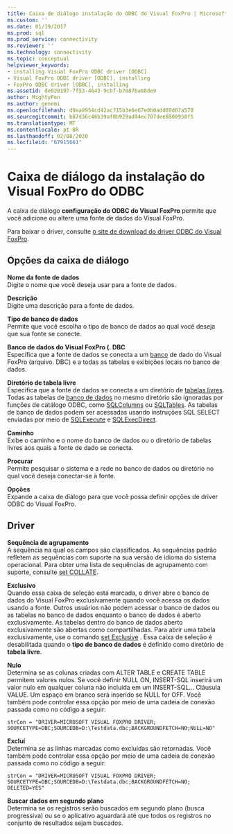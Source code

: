 ```yaml
---
title: Caixa de diálogo instalação do ODBC do Visual FoxPro | Microsoft Docs
ms.custom: ''
ms.date: 01/19/2017
ms.prod: sql
ms.prod_service: connectivity
ms.reviewer: ''
ms.technology: connectivity
ms.topic: conceptual
helpviewer_keywords:
- installing Visual FoxPro ODBC driver [ODBC]
- Visual FoxPro ODBC driver [ODBC], installing
- FoxPro ODBC driver [ODBC], installing
ms.assetid: de020197-7f53-4643-9cbf-b7887ba88de9
author: MightyPen
ms.author: genemi
ms.openlocfilehash: d9aa8954cd42ac715b3e6e67e0b0add69d07a570
ms.sourcegitcommit: b87d36c46b39af8b929ad94ec707dee8800950f5
ms.translationtype: MT
ms.contentlocale: pt-BR
ms.lasthandoff: 02/08/2020
ms.locfileid: "67915661"
---
```

# <a name="odbc-visual-foxpro-setup-dialog-box"></a>Caixa de diálogo da instalação do Visual FoxPro do ODBC
A caixa de diálogo **configuração do ODBC do Visual FoxPro** permite que você adicione ou altere uma fonte de dados do Visual FoxPro.  
  
 Para baixar o driver, consulte [o site de download do driver ODBC do Visual FoxPro](https://go.microsoft.com/fwlink/?LinkId=121318).  
  
## <a name="dialog-box-options"></a>Opções da caixa de diálogo  
 **Nome da fonte de dados**  
 Digite o nome que você deseja usar para a fonte de dados.  
  
 **Descrição**  
 Digite uma descrição para a fonte de dados.  
  
 **Tipo de banco de dados**  
 Permite que você escolha o tipo de banco de dados ao qual você deseja que sua fonte se conecte.  
  
 **Banco de dados do Visual FoxPro (. DBC**  
 Especifica que a fonte de dados se conecta a um [banco](../../odbc/microsoft/visual-foxpro-terminology.md) de dado do Visual FoxPro (arquivo. DBC) e a todas as tabelas e exibições locais no banco de dados.  
  
 **Diretório de tabela livre**  
 Especifica que a fonte de dados se conecta a um diretório de [tabelas livres](../../odbc/microsoft/visual-foxpro-terminology.md). Todas as tabelas de [banco de dados](../../odbc/microsoft/visual-foxpro-terminology.md) no mesmo diretório são ignoradas por funções de catálogo ODBC, como [SQLColumns](../../odbc/microsoft/sqlcolumns-visual-foxpro-odbc-driver.md) ou [SQLTables](../../odbc/microsoft/sqltables-visual-foxpro-odbc-driver.md). As tabelas de banco de dados podem ser acessadas usando instruções SQL SELECT enviadas por meio de [SQLExecute](../../odbc/microsoft/sqlexecute-visual-foxpro-odbc-driver.md) e [SQLExecDirect](../../odbc/microsoft/sqlexecdirect-visual-foxpro-odbc-driver.md).  
  
 **Caminho**  
 Exibe o caminho e o nome do banco de dados ou o diretório de tabelas livres aos quais a fonte de dado se conecta.  
  
 **Procurar**  
 Permite pesquisar o sistema e a rede no banco de dados ou diretório no qual você deseja conectar-se à fonte.  
  
 **Opções**  
 Expande a caixa de diálogo para que você possa definir opções de driver ODBC do Visual FoxPro.  
  
## <a name="driver"></a>Driver  
 **Sequência de agrupamento**  
 A sequência na qual os campos são classificados. As sequências padrão refletem as sequências com suporte na sua versão de idioma do sistema operacional. Para obter uma lista de sequências de agrupamento com suporte, consulte [set COLLATE](../../odbc/microsoft/set-collate-command.md).  
  
 **Exclusivo**  
 Quando essa caixa de seleção está marcada, o driver abre o banco de dados do Visual FoxPro exclusivamente quando você acessa os dados usando a fonte. Outros usuários não podem acessar o banco de dados ou as tabelas no banco de dados enquanto o banco de dados é aberto exclusivamente. As tabelas dentro do banco de dados aberto exclusivamente são abertas como compartilhadas. Para abrir uma tabela exclusivamente, use o comando [set Exclusive](../../odbc/microsoft/set-exclusive-command.md) . Essa caixa de seleção é desabilitada quando o **tipo de banco de dados** é definido como diretório de **tabela livre**.  
  
 **Nulo**  
 Determina se as colunas criadas com ALTER TABLE e CREATE TABLE permitem valores nulos. Se você definir NULL ON, INSERT-SQL inserirá um valor nulo em qualquer coluna não incluída em um INSERT-SQL... Cláusula VALUE. Um espaço em branco será inserido se NULL for OFF. Você também pode controlar essa opção por meio de uma cadeia de conexão passada como no código a seguir:  
  
```  
strCon = "DRIVER=MICROSOFT VISUAL FOXPRO DRIVER;  
SOURCETYPE=DBC;SOURCEDB=D:\Testdata.dbc;BACKGROUNDFETCH=NO;NULL=NO"  
```  
  
 **Excluí**  
 Determina se as linhas marcadas como excluídas são retornadas. Você também pode controlar essa opção por meio de uma cadeia de conexão passada como no código a seguir:  
  
```  
strCon = "DRIVER=MICROSOFT VISUAL FOXPRO DRIVER;  
SOURCETYPE=DBC;SOURCEDB=D:\Testdata.dbc;BACKGROUNDFETCH=NO;  
DELETED=YES"  
```  
  
 **Buscar dados em segundo plano**  
 Determina se os registros serão buscados em segundo plano (busca progressiva) ou se o aplicativo aguardará até que todos os registros no conjunto de resultados sejam buscados.
